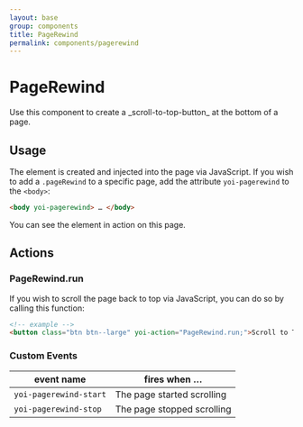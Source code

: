 ```yaml
---
layout: base
group: components
title: PageRewind
permalink: components/pagerewind
---
```


# PageRewind

<p class="intro">Use this component to create a _scroll-to-top-button_ at the bottom of a page.</p>

## Usage

The element is created and injected into the page via JavaScript. If you wish to add a `.pageRewind` to a specific page, add the attribute `yoi-pagerewind` to the `<body>`:

```html
<body yoi-pagerewind> … </body>
```

You can see the element in action on this page.

## Actions

### PageRewind.run

If you wish to scroll the page back to top via JavaScript, you can do so by calling this function:

```html
<!-- example -->
<button class="btn btn--large" yoi-action="PageRewind.run;">Scroll to Top</button>
```

### Custom Events

| event name             | fires when …               |
| ---------------------- | -------------------------- |
| `yoi-pagerewind-start` | The page started scrolling |
| `yoi-pagerewind-stop`  | The page stopped scrolling |
